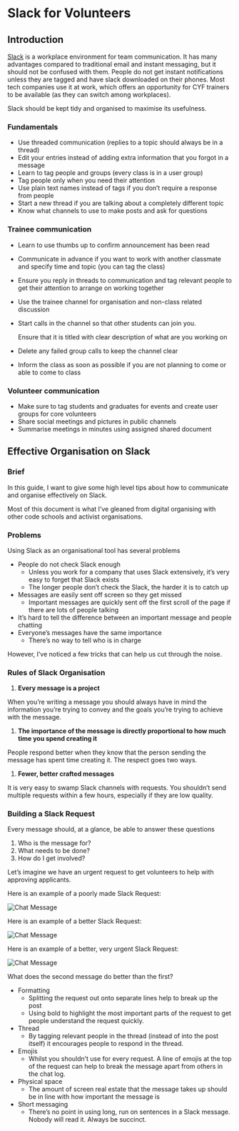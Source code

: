 # Slack for Volunteers

## Introduction

[Slack](https://slack.com/) is a workplace environment for team communication. It has many advantages compared to traditional email and instant messaging, but it should not be confused with them. People do not get instant notifications unless they are tagged and have slack downloaded on their phones. Most tech companies use it at work, which offers an opportunity for CYF trainers to be available \(as they can switch among workplaces\).

Slack should be kept tidy and organised to maximise its usefulness.

### Fundamentals

* Use threaded communication \(replies to a topic should always be in a thread\)
* Edit your entries instead of adding extra information that you forgot in a message
* Learn to tag people and groups \(every class is in a user group\)
* Tag people only when you need their attention
* Use plain text names instead of tags if you don’t require a response from people
* Start a new thread if you are talking about a completely different topic
* Know what channels to use to make posts and ask for questions

### Trainee communication

* Learn to use thumbs up to confirm announcement has been read
* Communicate in advance if you want to work with another classmate and specify time and topic \(you can tag the class\)
* Ensure you reply in threads to communication and tag relevant people to get their attention to arrange on working together
* Use the trainee channel for organisation and non-class related discussion
* Start calls in the channel so that other students can join you.

  Ensure that it is titled with clear description of what are you working on

* Delete any failed group calls to keep the channel clear
* Inform the class as soon as possible if you are not planning to come or able to come to class

### Volunteer communication

* Make sure to tag students and graduates for events and create user groups for core volunteers
* Share social meetings and pictures in public channels
* Summarise meetings in minutes using assigned shared document

## Effective Organisation on Slack

### Brief

In this guide, I want to give some high level tips about how to communicate and organise effectively on Slack.

Most of this document is what I’ve gleaned from digital organising with other code schools and activist organisations.

### Problems

Using Slack as an organisational tool has several problems

* People do not check Slack enough
  * Unless you work for a company that uses Slack extensively, it’s very easy to forget that Slack exists
  * The longer people don’t check the Slack, the harder it is to catch up
* Messages are easily sent off screen so they get missed
  * Important messages are quickly sent off the first scroll of the page if there are lots of people talking
* It’s hard to tell the difference between an important message and people chatting
* Everyone’s messages have the same importance
  * There’s no way to tell who is in charge

However, I’ve noticed a few tricks that can help us cut through the noise.

### Rules of Slack Organisation

1. **Every message is a project**

When you’re writing a message you should always have in mind the information you’re trying to convey and the goals you’re trying to achieve with the message.

1. **The importance of the message is directly proportional to how much time you spend creating it**

People respond better when they know that the person sending the message has spent time creating it. The respect goes two ways.

1. **Fewer, better crafted messages**

It is very easy to swamp Slack channels with requests. You shouldn’t send multiple requests within a few hours, especially if they are low quality.

### Building a Slack Request

Every message should, at a glance, be able to answer these questions

1. Who is the message for?
2. What needs to be done?
3. How do I get involved?

Let’s imagine we have an urgent request to get volunteers to help with approving applicants.

Here is an example of a poorly made Slack Request:

![Chat Message](https://github.com/CodeYourFuture/DocsV2/tree/e9aebc0f2d97ba4e65a510fcf287c1d11f6ee70d/organisation/assets/slack-org/image2.png)

Here is an example of a better Slack Request:

![Chat Message](https://github.com/CodeYourFuture/DocsV2/tree/e9aebc0f2d97ba4e65a510fcf287c1d11f6ee70d/organisation/assets/slack-org/image3.png)

Here is an example of a better, very urgent Slack Request:

![Chat Message](https://github.com/CodeYourFuture/DocsV2/tree/e9aebc0f2d97ba4e65a510fcf287c1d11f6ee70d/organisation/assets/slack-org/image4.png)

What does the second message do better than the first?

* Formatting
  * Splitting the request out onto separate lines help to break up the post
  * Using bold to highlight the most important parts of the request to get people understand the request quickly.
* Thread
  * By tagging relevant people in the thread \(instead of into the post itself\) it encourages people to respond in the thread.
* Emojis
  * Whilst you shouldn’t use for every request. A line of emojis at the top of the request can help to break the message apart from others in the chat log.
* Physical space
  * The amount of screen real estate that the message takes up should be in line with how important the message is
* Short messaging
  * There’s no point in using long, run on sentences in a Slack message. Nobody will read it. Always be succinct.

